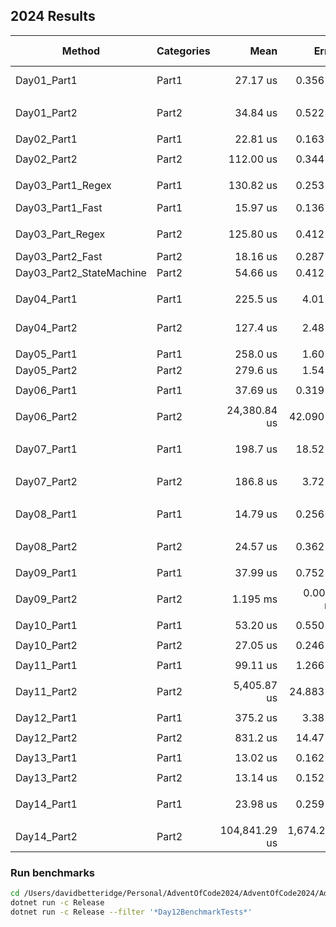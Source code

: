 ## 2024 Results

| Method      | Categories | Mean     | Error   | StdDev  | Ratio | Gen0    | Gen1   | Allocated | Alloc Ratio |
|------------ |------------|---------:|--------:|--------:|------:|--------:|-------:|----------:|------------:|
| Day01_Part1 | Part1      | 27.17 us | 0.356 us | 0.333 us |  1.00 |    0.02 |  3.6621 | 0.1221 |  30.24 KB |        1.00 |
|                       |            |          |          |          |       |         |         |        |           |             |
| Day01_Part2 | Part2      | 34.84 us | 0.522 us | 0.488 us |  1.00 |    0.02 | 6.7749 | 0.7935 |  55.82 KB |        1.00 |
|                       |            |          |          |          |       |         |         |        |           |             |
| Day02_Part1 | Part1      |  22.81 us | 0.163 us | 0.136 us |  1.00 |  2.3193 |      - |  19.06 KB |        1.00 |
|             |            |           |          |          |       |         |        |           |             |
| Day02_Part2 | Part2      | 112.00 us | 0.344 us | 0.305 us |  1.00 | 11.3525 | 0.1221 |  93.13 KB |        1.00 |
|             |            |           |          |          |       |         |        |           |             |
| Day03_Part1_Regex       | Part1      | 130.82 us | 0.253 us | 0.224 us |  1.00 | 61.5234 | 23.9258 | 502.72 KB |        1.00 |
| Day03_Part1_Fast        | Part1      |  15.97 us | 0.136 us | 0.121 us |  0.12 |  2.3499 |       - |  19.37 KB |        0.04 |
|                         |            |           |          |          |       |         |         |           |             |
| Day03_Part_Regex        | Part2      | 125.80 us | 0.412 us | 0.322 us |  1.00 | 58.1055 | 19.2871 | 476.02 KB |        1.00 |
| Day03_Part2_Fast        | Part2      |  18.16 us | 0.287 us | 0.268 us |  0.14 |  2.3499 |       - |  19.37 KB |        0.04 |
| Day03_Part2_StateMachine | Part2      |  54.66 us | 0.412 us | 0.385 us |  0.43 | 11.4136 |  1.8311 |  93.75 KB |        0.20 |
|                         |            |           |          |          |       |         |         |           |             |
| Day04_Part1 | Part1      | 225.5 us | 4.01 us | 3.75 us |  1.00 |    0.02 | 6.5918 | 0.7324 |  55.35 KB |        1.00 |
| Day04_Part2 | Part2      | 127.4 us | 2.48 us | 2.95 us |  0.57 |    0.02 | 6.5918 | 0.9766 |  54.97 KB |        0.99 |
|                         |            |           |          |          |       |         |         |           |             |
| Day05_Part1 | Part1      | 258.0 us | 1.60 us | 1.42 us |  1.00 | 11.2305 | 0.4883 |  94.96 KB |        1.00 |
| Day05_Part2 | Part2      | 279.6 us | 1.54 us | 1.37 us |  1.00 | 10.7422 |      - |  93.59 KB |        1.00 |
|                         |            |           |          |          |       |         |         |           |             |
| Day06_Part1 | Part1      |      37.69 us |     0.319 us |     0.283 us |  1.00 | 6.1035 |  50.06 KB |        1.00 |
|             |            |              |             |             |       |         |         |         |         |           |             |
| Day06_Part2 | Part2      | 24,380.84 us | 42.090 us | 39.371 us |  1.00 | 31.2500 | 261.57 KB |        1.00 |
|             |            |              |             |             |       |         |         |         |         |           |             |
| Day07_Part1 | Part1      | 198.7 us | 18.52 us | 51.32 us | 179.5 us |  1.05 |    0.35 | 74.2188 | 23.4375 |      - | 629.11 KB |        1.00 |
|             |            |          |          |          |          |       |         |         |         |        |           |             |
| Day07_Part2 | Part2      | 186.8 us |  3.72 us |  3.29 us | 186.0 us |  1.00 |    0.02 | 77.6367 | 25.8789 | 1.4648 | 632.32 KB |        1.00 |
|             |            |          |          |          |          |       |         |         |         |        |           |             |
| Day08_Part1 | Part1      | 14.79 us | 0.256 us | 0.375 us |  1.00 |    0.03 | 3.5706 | 0.0763 |  29.24 KB |        1.00 |
|             |            |          |          |          |       |         |        |        |           |             |
| Day08_Part2 | Part2      | 24.57 us | 0.362 us | 0.338 us |  1.00 |    0.02 | 9.0332 | 0.5798 |  73.88 KB |        1.00 |
|             |            |            |           |           |       |         |          |          |           |             |
| Day09_Part1 | Part1      |  37.99 us | 0.752 us | 1.619 us | 11.9019 |   97.9 KB |
|             |            |            |           |           |       |         |          |          |           |             |
| Day09_Part2 | Part2      | 1.195 ms | 0.0048 ms | 0.0045 ms |  1.00 | 246.0938 | 111.3281 |   1.97 MB |        1.00 |
|             |            |            |           |           |       |         |          |          |           |             |
| Day10_Part1 | Part1      | 53.20 us | 0.550 us | 0.515 us |  1.00 | 3.2959 | 0.1221 |  27.15 KB |        1.00 |
|             |            |          |          |          |       |        |        |           |             |
| Day10_Part2 | Part2      | 27.05 us | 0.246 us | 0.230 us |  1.00 | 4.4556 | 0.1831 |  36.55 KB |        1.00 |
|             |            |             |           |           |       |         |          |          |          |             | 
| Day11_Part1 | Part1      |    99.11 us |  1.266 us |  1.185 us |  1.00 |    0.02 |  48.7061 |  24.2920 |       - |  399.03 KB |        1.00 |
|             |            |             |           |           |       |         |          |          |         |            |             |
| Day11_Part2 | Part2      | 5,405.87 us | 24.883 us | 20.778 us |  1.00 |    0.01 | 351.5625 | 218.7500 | 85.9375 | 2633.08 KB |        1.00 |
|             |            |             |           |           |       |         |          |          |          |             |
| Day12_Part1 | Part1      |   375.2 us |  3.38 us |  3.16 us |  1.00 |    0.01 |   8.7891 |   0.9766 |        - |  73.49 KB |        1.00 |
|             |            |            |          |          |       |         |          |          |          |           |             |
| Day12_Part2 | Part2      | 831.2 us | 14.47 us | 12.83 us |  1.00 |    0.02 | 94.7266 | 94.7266 | 94.7266 | 599.57 KB |        1.00 |
|             |            |            |          |          |       |         |          |          |          |           |             |
| Day13_Part1 | Part1      | 13.02 us | 0.162 us | 0.135 us |  1.00 | 2.5177 |  20.62 KB |        1.00 |
|             |            |          |          |          |       |        |           |             |
| Day13_Part2 | Part2      | 13.14 us | 0.152 us | 0.135 us |  1.00 | 2.5177 |  20.62 KB |        1.00 |
|             |            |          |          |          |       |        |           |             |
| Day14_Part1 | Part1      |      23.98 us |     0.259 us |     0.230 us |  1.00 |    0.01 | 5.7373 | 0.7019 |  46.91 KB |        1.00 |
|             |            |               |              |              |       |         |        |        |           |             |
| Day14_Part2 | Part2      | 104,841.29 us | 1,674.208 us | 1,566.055 us |  1.00 |    0.02 |      - |      - |  65.19 KB |        1.00 |




### Run benchmarks

``` bash
cd /Users/davidbetteridge/Personal/AdventOfCode2024/AdventOfCode2024/AdventOfCode2024.Solutions
dotnet run -c Release
dotnet run -c Release --filter '*Day12BenchmarkTests*'
```


